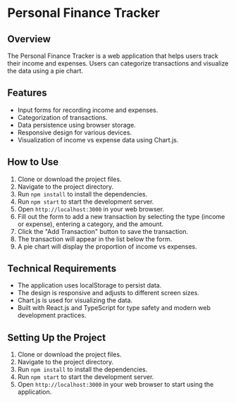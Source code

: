 # Personal Finance Tracker

## Overview
The Personal Finance Tracker is a web application that helps users track their income and expenses. Users can categorize transactions and visualize the data using a pie chart.

## Features
- Input forms for recording income and expenses.
- Categorization of transactions.
- Data persistence using browser storage.
- Responsive design for various devices.
- Visualization of income vs expense data using Chart.js.

## How to Use
1. Clone or download the project files.
2. Navigate to the project directory.
3. Run `npm install` to install the dependencies.
4. Run `npm start` to start the development server.
5. Open `http://localhost:3000` in your web browser.
6. Fill out the form to add a new transaction by selecting the type (income or expense), entering a category, and the amount.
7. Click the "Add Transaction" button to save the transaction.
8. The transaction will appear in the list below the form.
9. A pie chart will display the proportion of income vs expenses.

## Technical Requirements
- The application uses localStorage to persist data.
- The design is responsive and adjusts to different screen sizes.
- Chart.js is used for visualizing the data.
- Built with React.js and TypeScript for type safety and modern web development practices.

## Setting Up the Project
1. Clone or download the project files.
2. Navigate to the project directory.
3. Run `npm install` to install the dependencies.
4. Run `npm start` to start the development server.
5. Open `http://localhost:3000` in your web browser to start using the application.
